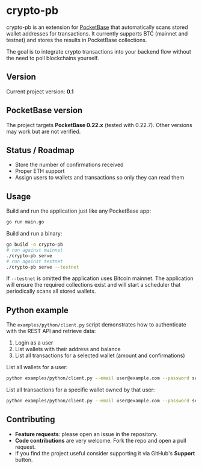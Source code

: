 # crypto-pb

crypto-pb is an extension for [PocketBase](https://pocketbase.io/) that automatically
scans stored wallet addresses for transactions. It currently supports BTC
(mainnet and testnet) and stores the results in PocketBase collections.

The goal is to integrate crypto transactions into your backend flow without the
need to poll blockchains yourself.

## Version

Current project version: **0.1**

## PocketBase version

The project targets **PocketBase 0.22.x** (tested with 0.22.7). Other versions may
work but are not verified.

## Status / Roadmap

* Store the number of confirmations received
* Proper ETH support
* Assign users to wallets and transactions so only they can read them

## Usage

Build and run the application just like any PocketBase app:

```bash
go run main.go
```

Build and run a binary:

```bash
go build -o crypto-pb
# run against mainnet
./crypto-pb serve
# run against testnet
./crypto-pb serve --testnet
```

If `--testnet` is omitted the application uses Bitcoin mainnet. The application will ensure the required collections exist and will start a
scheduler that periodically scans all stored wallets.

## Python example

The `examples/python/client.py` script demonstrates how to authenticate with the REST API and retrieve data:

1. Login as a user
2. List wallets with their address and balance
3. List all transactions for a selected wallet (amount and confirmations)

List all wallets for a user:
```bash
python examples/python/client.py --email user@example.com --password secret
```

List all transactions for a specific wallet owned by that user:
```bash
python examples/python/client.py --email user@example.com --password secret --wallet <address>
```

## Contributing

* **Feature requests**: please open an issue in the repository.
* **Code contributions** are very welcome. Fork the repo and open a pull request.
* If you find the project useful consider supporting it via GitHub's **Support** button.
